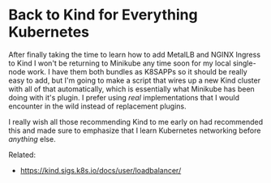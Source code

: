 # Back to Kind for Everything Kubernetes

After finally taking the time to learn how to add MetalLB and NGINX
Ingress to Kind I won't be returning to Minikube any time soon for my
local single-node work. I have them both bundles as K8SAPPs so it should
be really easy to add, but I'm going to make a script that wires up a
new Kind cluster with all of that automatically, which is essentially
what Minikube has been doing with it's plugin. I prefer using *real*
implementations that I would encounter in the wild instead of
replacement plugins.

I really wish all those recommending Kind to me early on had recommended
this and made sure to emphasize that I learn Kubernetes networking
before *anything* else.

Related:

* <https://kind.sigs.k8s.io/docs/user/loadbalancer/>
